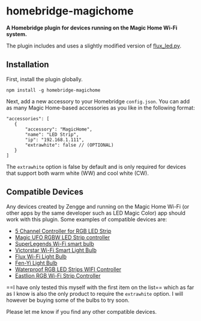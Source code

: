 # homebridge-magichome

**A Homebridge plugin for devices running on the Magic Home Wi-Fi system.**

The plugin includes and uses a slightly modified version of [flux_led.py](https://github.com/beville/flux_led).

## Installation

First, install the plugin globally.

````
npm install -g homebridge-magichome
````

Next, add a new accessory to your Homebridge `config.json`. You can add as many Magic Home-based accessories as you like in the following format:

````
"accessories": [
   {
       "accessory": "MagicHome",
       "name": "LED Strip",
       "ip": "192.168.1.111",
       "extrawhite": false // (OPTIONAL)
   }
]
````

The `extrawhite` option is false by default and is only required for devices that support both warm white (WW) and cool white (CW).

## Compatible Devices

Any devices created by Zengge and running on the Magic Home Wi-Fi (or other apps by the same developer such as LED Magic Color) app should work with this plugin. Some examples of compatible devices are:

- [5 Channel Controller for RGB LED Strip](http://amzn.to/2eAljEV)
- [Magic UFO RGBW LED Strip controller](http://amzn.to/2eyoRdE)
- [SuperLegends Wi-Fi smart bulb](http://amzn.to/2eCxq6a)
- [Victorstar Wi-Fi Smart Light Bulb](http://amzn.to/2eCCM13)
- [Flux Wi-Fi Light Bulb](http://amzn.to/2eCx3IC)
- [Fen-Yi Light Bulb](http://amzn.to/2ehjP3s)
- [Waterproof RGB LED Strips WIFI Controller](http://amzn.to/2eoDQZx)
- [Eastlion RGB Wi-Fi Strip Controller](http://amzn.to/2eCF8wV)

==I have only tested this myself with the first item on the list== which as far as I know is also the only product to require the `extrawhite` option. I will however be buying some of the bulbs to try soon.

Please let me know if you find any other compatible devices.
